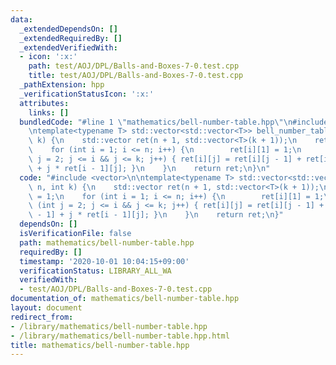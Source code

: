 ```yaml
---
data:
  _extendedDependsOn: []
  _extendedRequiredBy: []
  _extendedVerifiedWith:
  - icon: ':x:'
    path: test/AOJ/DPL/Balls-and-Boxes-7-0.test.cpp
    title: test/AOJ/DPL/Balls-and-Boxes-7-0.test.cpp
  _pathExtension: hpp
  _verificationStatusIcon: ':x:'
  attributes:
    links: []
  bundledCode: "#line 1 \"mathematics/bell-number-table.hpp\"\n#include <vector>\n\
    \ntemplate<typename T> std::vector<std::vector<T>> bell_number_table(int n, int\
    \ k) {\n    std::vector ret(n + 1, std::vector<T>(k + 1));\n    ret[0][0] = 1;\n\
    \    for (int i = 1; i <= n; i++) {\n        ret[i][1] = 1;\n        for (int\
    \ j = 2; j <= i && j <= k; j++) { ret[i][j] = ret[i][j - 1] + ret[i - 1][j - 1]\
    \ + j * ret[i - 1][j]; }\n    }\n    return ret;\n}\n"
  code: "#include <vector>\n\ntemplate<typename T> std::vector<std::vector<T>> bell_number_table(int\
    \ n, int k) {\n    std::vector ret(n + 1, std::vector<T>(k + 1));\n    ret[0][0]\
    \ = 1;\n    for (int i = 1; i <= n; i++) {\n        ret[i][1] = 1;\n        for\
    \ (int j = 2; j <= i && j <= k; j++) { ret[i][j] = ret[i][j - 1] + ret[i - 1][j\
    \ - 1] + j * ret[i - 1][j]; }\n    }\n    return ret;\n}"
  dependsOn: []
  isVerificationFile: false
  path: mathematics/bell-number-table.hpp
  requiredBy: []
  timestamp: '2020-10-01 10:04:15+09:00'
  verificationStatus: LIBRARY_ALL_WA
  verifiedWith:
  - test/AOJ/DPL/Balls-and-Boxes-7-0.test.cpp
documentation_of: mathematics/bell-number-table.hpp
layout: document
redirect_from:
- /library/mathematics/bell-number-table.hpp
- /library/mathematics/bell-number-table.hpp.html
title: mathematics/bell-number-table.hpp
---
```

